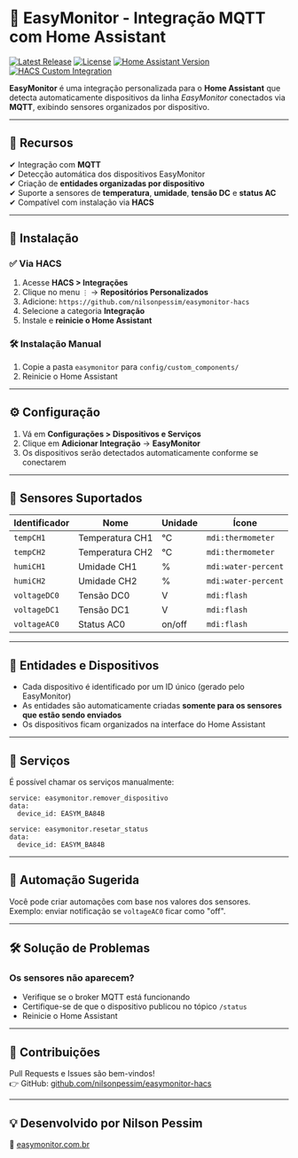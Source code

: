 # 🚀 EasyMonitor - Integração MQTT com Home Assistant


[![Latest Release](https://img.shields.io/github/v/release/nilsonpessim/easymonitor-hacs?style=for-the-badge)](https://github.com/nilsonpessim/easymonitor-hacs/releases)
[![License](https://img.shields.io/github/license/nilsonpessim/easymonitor-hacs?style=for-the-badge)](LICENSE)
[![Home Assistant Version](https://img.shields.io/badge/Home%20Assistant-2025.3.0%2B-blue?style=for-the-badge)](https://www.home-assistant.io/)
[![HACS Custom Integration](https://img.shields.io/badge/HACS-Custom%20Integration-orange?style=for-the-badge)](https://hacs.xyz/)

**EasyMonitor** é uma integração personalizada para o **Home Assistant** que detecta automaticamente dispositivos da linha *EasyMonitor* conectados via **MQTT**, exibindo sensores organizados por dispositivo.

---

## 📌 Recursos

✔ Integração com **MQTT**  
✔ Detecção automática dos dispositivos EasyMonitor  
✔ Criação de **entidades organizadas por dispositivo**  
✔ Suporte a sensores de **temperatura**, **umidade**, **tensão DC** e **status AC**   
✔ Compatível com instalação via **HACS**

---

## 🔧 Instalação

### ✅ Via HACS

1. Acesse **HACS > Integrações**
2. Clique no menu `⋮` → **Repositórios Personalizados**
3. Adicione: `https://github.com/nilsonpessim/easymonitor-hacs`
4. Selecione a categoria **Integração**
5. Instale e **reinicie o Home Assistant**

### 🛠️ Instalação Manual

1. Copie a pasta `easymonitor` para `config/custom_components/`
2. Reinicie o Home Assistant

---

## ⚙ Configuração

1. Vá em **Configurações > Dispositivos e Serviços**
2. Clique em **Adicionar Integração** → **EasyMonitor**
3. Os dispositivos serão detectados automaticamente conforme se conectarem

---

## 📡 Sensores Suportados

| Identificador  | Nome                | Unidade | Ícone                |
|----------------|---------------------|---------|----------------------|
| `tempCH1`      | Temperatura CH1     | °C      | `mdi:thermometer`    |
| `tempCH2`      | Temperatura CH2     | °C      | `mdi:thermometer`    |
| `humiCH1`      | Umidade CH1         | %       | `mdi:water-percent`  |
| `humiCH2`      | Umidade CH2         | %       | `mdi:water-percent`  |
| `voltageDC0`   | Tensão DC0          | V       | `mdi:flash`          |
| `voltageDC1`   | Tensão DC1          | V       | `mdi:flash`          |
| `voltageAC0`   | Status AC0          | on/off  | `mdi:flash`          |

---

## 🧭 Entidades e Dispositivos

- Cada dispositivo é identificado por um ID único (gerado pelo EasyMonitor)
- As entidades são automaticamente criadas **somente para os sensores que estão sendo enviados**
- Os dispositivos ficam organizados na interface do Home Assistant

---

## 🧩 Serviços

É possível chamar os serviços manualmente:

```
service: easymonitor.remover_dispositivo
data:
  device_id: EASYM_BA84B
```

```
service: easymonitor.resetar_status
data:
  device_id: EASYM_BA84B
```

---

## 🔄 Automação Sugerida

Você pode criar automações com base nos valores dos sensores.  
Exemplo: enviar notificação se `voltageAC0` ficar como "off".

---

## 🛠️ Solução de Problemas

### Os sensores não aparecem?
- Verifique se o broker MQTT está funcionando
- Certifique-se de que o dispositivo publicou no tópico `/status`
- Reinicie o Home Assistant

---

## 🤝 Contribuições

Pull Requests e Issues são bem-vindos!  
👉 GitHub: [github.com/nilsonpessim/easymonitor-hacs](https://github.com/nilsonpessim/easymonitor-hacs)

---

## 💡 Desenvolvido por **Nilson Pessim**  
🔗 [easymonitor.com.br](https://easymonitor.com.br)
